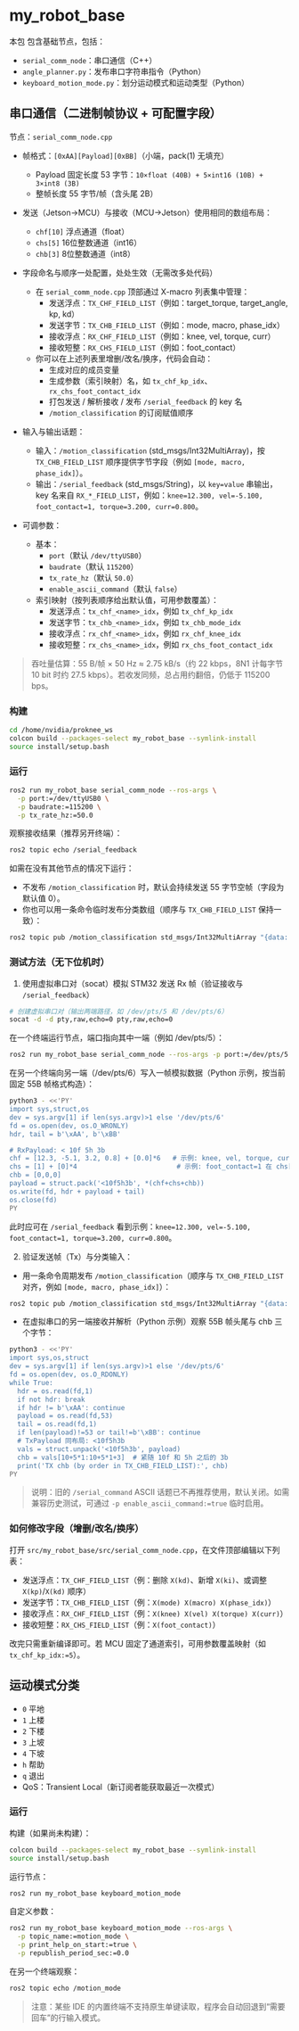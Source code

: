 # my_robot_base

本包 包含基础节点，包括：
- `serial_comm_node`：串口通信（C++）
- `angle_planner.py`：发布串口字符串指令（Python）
- `keyboard_motion_mode.py`：划分运动模式和运动类型（Python）

## 串口通信（二进制帧协议 + 可配置字段）
节点：`serial_comm_node.cpp`

- 帧格式：`[0xAA][Payload][0xBB]`（小端，pack(1) 无填充）
  - Payload 固定长度 53 字节：`10×float (40B) + 5×int16 (10B) + 3×int8 (3B)`
  - 整帧长度 55 字节/帧（含头尾 2B）

- 发送（Jetson→MCU）与接收（MCU→Jetson）使用相同的数组布局：
  - `chf[10]` 浮点通道（float）
  - `chs[5]` 16位整数通道（int16）
  - `chb[3]` 8位整数通道（int8）

- 字段命名与顺序一处配置，处处生效（无需改多处代码）
  - 在 `serial_comm_node.cpp` 顶部通过 X-macro 列表集中管理：
    - 发送浮点：`TX_CHF_FIELD_LIST`（例如：target_torque, target_angle, kp, kd）
    - 发送字节：`TX_CHB_FIELD_LIST`（例如：mode, macro, phase_idx）
    - 接收浮点：`RX_CHF_FIELD_LIST`（例如：knee, vel, torque, curr）
    - 接收短整：`RX_CHS_FIELD_LIST`（例如：foot_contact）
  - 你可以在上述列表里增删/改名/换序，代码会自动：
    - 生成对应的成员变量
    - 生成参数（索引映射）名，如 `tx_chf_kp_idx`、`rx_chs_foot_contact_idx`
    - 打包发送 / 解析接收 / 发布 `/serial_feedback` 的 key 名
    - `/motion_classification` 的订阅赋值顺序

- 输入与输出话题：
  - 输入：`/motion_classification` (std_msgs/Int32MultiArray)，按 `TX_CHB_FIELD_LIST` 顺序提供字节字段（例如 `[mode, macro, phase_idx]`）。
  - 输出：`/serial_feedback` (std_msgs/String)，以 `key=value` 串输出，key 名来自 `RX_*_FIELD_LIST`，例如：`knee=12.300, vel=-5.100, foot_contact=1, torque=3.200, curr=0.800`。

- 可调参数：
  - 基本：
    - `port`（默认 `/dev/ttyUSB0`）
    - `baudrate`（默认 `115200`）
    - `tx_rate_hz`（默认 `50.0`）
    - `enable_ascii_command`（默认 `false`）
  - 索引映射（按列表顺序给出默认值，可用参数覆盖）：
    - 发送浮点：`tx_chf_<name>_idx`，例如 `tx_chf_kp_idx`
    - 发送字节：`tx_chb_<name>_idx`，例如 `tx_chb_mode_idx`
    - 接收浮点：`rx_chf_<name>_idx`，例如 `rx_chf_knee_idx`
    - 接收短整：`rx_chs_<name>_idx`，例如 `rx_chs_foot_contact_idx`

> 吞吐量估算：55 B/帧 × 50 Hz ≈ 2.75 kB/s（约 22 kbps，8N1 计每字节10 bit 时约 27.5 kbps）。若收发同频，总占用约翻倍，仍低于 115200 bps。

### 构建

```bash
cd /home/nvidia/proknee_ws
colcon build --packages-select my_robot_base --symlink-install
source install/setup.bash
```

### 运行

```bash
ros2 run my_robot_base serial_comm_node --ros-args \
  -p port:=/dev/ttyUSB0 \
  -p baudrate:=115200 \
  -p tx_rate_hz:=50.0
```

观察接收结果（推荐另开终端）：

```bash
ros2 topic echo /serial_feedback
```

如需在没有其他节点的情况下运行：
- 不发布 `/motion_classification` 时，默认会持续发送 55 字节空帧（字段为默认值 0）。
- 你也可以用一条命令临时发布分类数组（顺序与 `TX_CHB_FIELD_LIST` 保持一致）：

```bash
ros2 topic pub /motion_classification std_msgs/Int32MultiArray "{data: [0, 0, 0]}" -r 5
```

### 测试方法（无下位机时）

1) 使用虚拟串口对（socat）模拟 STM32 发送 Rx 帧（验证接收与 `/serial_feedback`）

```bash
# 创建虚拟串口对（输出两端路径，如 /dev/pts/5 和 /dev/pts/6）
socat -d -d pty,raw,echo=0 pty,raw,echo=0
```

在一个终端运行节点，端口指向其中一端（例如 /dev/pts/5）：

```bash
ros2 run my_robot_base serial_comm_node --ros-args -p port:=/dev/pts/5 -p baudrate:=115200
```

在另一个终端向另一端（/dev/pts/6）写入一帧模拟数据（Python 示例，按当前固定 55B 帧格式构造）：

```bash
python3 - <<'PY'
import sys,struct,os
dev = sys.argv[1] if len(sys.argv)>1 else '/dev/pts/6'
fd = os.open(dev, os.O_WRONLY)
hdr, tail = b'\xAA', b'\xBB'

# RxPayload: < 10f 5h 3b
chf = [12.3, -5.1, 3.2, 0.8] + [0.0]*6   # 示例: knee, vel, torque, curr 在前 4 个
chs = [1] + [0]*4                         # 示例: foot_contact=1 在 chs[0]
chb = [0,0,0]
payload = struct.pack('<10f5h3b', *(chf+chs+chb))
os.write(fd, hdr + payload + tail)
os.close(fd)
PY
```

此时应可在 `/serial_feedback` 看到示例：`knee=12.300, vel=-5.100, foot_contact=1, torque=3.200, curr=0.800`。

2) 验证发送帧（Tx）与分类输入：

- 用一条命令周期发布 `/motion_classification`（顺序与 `TX_CHB_FIELD_LIST` 对齐，例如 `[mode, macro, phase_idx]`）：

```bash
ros2 topic pub /motion_classification std_msgs/Int32MultiArray "{data: [2, 1, 3]}" -r 5
```

- 在虚拟串口的另一端接收并解析（Python 示例）观察 55B 帧头尾与 chb 三个字节：

```bash
python3 - <<'PY'
import sys,os,struct
dev = sys.argv[1] if len(sys.argv)>1 else '/dev/pts/6'
fd = os.open(dev, os.O_RDONLY)
while True:
  hdr = os.read(fd,1)
  if not hdr: break
  if hdr != b'\xAA': continue
  payload = os.read(fd,53)
  tail = os.read(fd,1)
  if len(payload)!=53 or tail!=b'\xBB': continue
  # TxPayload 同布局: <10f5h3b
  vals = struct.unpack('<10f5h3b', payload)
  chb = vals[10+5*1:10+5*1+3]  # 紧随 10f 和 5h 之后的 3b
  print('TX chb (by order in TX_CHB_FIELD_LIST):', chb)
PY
```

> 说明：旧的 `/serial_command` ASCII 话题已不再推荐使用，默认关闭。如需兼容历史测试，可通过 `-p enable_ascii_command:=true` 临时启用。

### 如何修改字段（增删/改名/换序）

打开 `src/my_robot_base/src/serial_comm_node.cpp`，在文件顶部编辑以下列表：

- 发送浮点：`TX_CHF_FIELD_LIST`（例：删除 `X(kd)`、新增 `X(ki)`、或调整 `X(kp)`/`X(kd)` 顺序）
- 发送字节：`TX_CHB_FIELD_LIST`（例：`X(mode) X(macro) X(phase_idx)`）
- 接收浮点：`RX_CHF_FIELD_LIST`（例：`X(knee) X(vel) X(torque) X(curr)`）
- 接收短整：`RX_CHS_FIELD_LIST`（例：`X(foot_contact)`）

改完只需重新编译即可。若 MCU 固定了通道索引，可用参数覆盖映射（如 `tx_chf_kp_idx:=5`）。


## 运动模式分类
  - `0` 平地
  - `1` 上楼
  - `2` 下楼
  - `3` 上坡
  - `4` 下坡
  - `h` 帮助
  - `q` 退出
- QoS：Transient Local（新订阅者能获取最近一次模式）

### 运行

构建（如果尚未构建）：

```bash
colcon build --packages-select my_robot_base --symlink-install
source install/setup.bash
```

运行节点：

```bash
ros2 run my_robot_base keyboard_motion_mode
```

自定义参数：

```bash
ros2 run my_robot_base keyboard_motion_mode --ros-args \
  -p topic_name:=motion_mode \
  -p print_help_on_start:=true \
  -p republish_period_sec:=0.0
```

在另一个终端观察：

```bash
ros2 topic echo /motion_mode
```

> 注意：某些 IDE 的内置终端不支持原生单键读取，程序会自动回退到“需要回车”的行输入模式。
